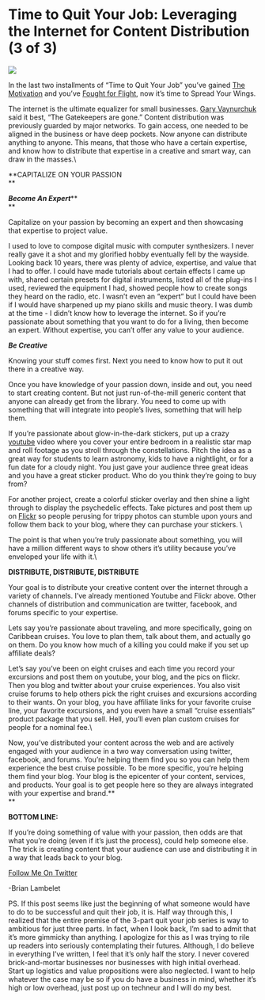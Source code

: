 <!--
id: 744940238
link: http://loudjet.com/a/time-to-quit-your-job-leveraging-the-internet-for
slug: time-to-quit-your-job-leveraging-the-internet-for
date: Mon Jun 28 2010 02:58:00 GMT-0500 (CDT)
publish: 2010-06-028
tags: 
-->


Time to Quit Your Job: Leveraging the Internet for Content Distribution (3 of 3) 
=================================================================================

![](http://media.tumblr.com/tumblr_l4pssjBxCv1qzbc4f.jpg)

In the last two installments of “Time to Quit Your Job” you’ve gained
[The
Motivation](http://loudjet.com/a/time-to-quit-your-job-the-motivation-part-1-of-3 "Techneur: Time to Quit Your Job: The Motivation (Part 1 of 3)")
and you’ve [Fought for
Flight](http://loudjet.com/a/time-to-quit-your-job-fight-for-flight-2-of-3 "Time to Quit Your Job: Fight For Flight (2 of 3)"),
now it’s time to Spread Your Wings.

The internet is the ultimate equalizer for small businesses. [Gary
Vaynurchuk](http://twitter.com/garyvee "Follow Gary on Twitter") said it
best, “The Gatekeepers are gone.” Content distribution was previously
guarded by major networks. To gain access, one needed to be aligned in
the business or have deep pockets. Now anyone can distribute anything to
anyone. This means, that those who have a certain expertise, and know
how to distribute that expertise in a creative and smart way, can draw
in the masses.\

**CAPITALIZE ON YOUR PASSION\
**

***Become An Expert*****\
**

Capitalize on your passion by becoming an expert and then showcasing
that expertise to project value.

I used to love to compose digital music with computer synthesizers. I
never really gave it a shot and my glorified hobby eventually fell by
the wayside. Looking back 10 years, there was plenty of advice,
expertise, and value that I had to offer. I could have made tutorials
about certain effects I came up with, shared certain presets for digital
instruments, listed all of the plug-ins I used, reviewed the equipment I
had, showed people how to create songs they heard on the radio, etc. I
wasn’t even an “expert” but I could have been if I would have sharpened
up my piano skills and music theory. I was dumb at the time - I didn’t
know how to leverage the internet. So if you’re passionate about
something that you want to do for a living, then become an expert.
Without expertise, you can’t offer any value to your audience.

***Be Creative***

Knowing your stuff comes first. Next you need to know how to put it out
there in a creative way.

Once you have knowledge of your passion down, inside and out, you need
to start creating content. But not just run-of-the-mill generic content
that anyone can already get from the library. You need to come up with
something that will integrate into people’s lives, something that will
help them.

If you’re passionate about glow-in-the-dark stickers, put up a crazy
[youtube](http://youtube.com "youtube.com") video where you cover your
entire bedroom in a realistic star map and roll footage as you stroll
through the constellations. Pitch the idea as a great way for students
to learn astronomy, kids to have a nightlight, or for a fun date for a
cloudy night. You just gave your audience three great ideas and you have
a great sticker product. Who do you think they’re going to buy from?

For another project, create a colorful sticker overlay and then shine a
light through to display the psychedelic effects. Take pictures and post
them up on [Flickr](http://flickr.com "flickr.com") so people perusing
for trippy photos can stumble upon yours and follow them back to your
blog, where they can purchase your stickers. \

The point is that when you’re truly passionate about something, you will
have a million different ways to show others it’s utility because you’ve
enveloped your life with it.\

**DISTRIBUTE, DISTRIBUTE, DISTRIBUTE**

Your goal is to distribute your creative content over the internet
through a variety of channels. I’ve already mentioned Youtube and Flickr
above. Other channels of distribution and communication are twitter,
facebook, and forums specific to your expertise.

Lets say you’re passionate about traveling, and more specifically, going
on Caribbean cruises. You love to plan them, talk about them, and
actually go on them. Do you know how much of a killing you could make if
you set up affiliate deals?

Let’s say you’ve been on eight cruises and each time you record your
excursions and post them on youtube, your blog, and the pics on flickr.
Then you blog and twitter about your cruise experiences. You also visit
cruise forums to help others pick the right cruises and excursions
according to their wants. On your blog, you have affiliate links for
your favorite cruise line, your favorite excursions, and you even have a
small “cruise essentials” product package that you sell. Hell, you’ll
even plan custom cruises for people for a nominal fee.\

Now, you’ve distributed your content across the web and are actively
engaged with your audience in a two way conversation using twitter,
facebook, and forums. You’re helping them find you so you can help them
experience the best cruise possible. To be more specific, you’re helping
them find your blog. Your blog is the epicenter of your content,
services, and products. Your goal is to get people here so they are
always integrated with your expertise and brand.**\
**

**BOTTOM LINE:**

If you’re doing something of value with your passion, then odds are that
what you’re doing (even if it’s just the process), could help someone
else. The trick is creating content that your audience can use and
distributing it in a way that leads back to your blog.

[Follow Me On
Twitter](http://twitter.com/brianlambelet "Follow Brian on Twitter")

-Brian Lambelet

PS. If this post seems like just the beginning of what someone would
have to do to be successful and quit their job, it is. Half way through
this, I realized that the entire premise of the 3-part quit your job
series is way to ambitious for just three parts. In fact, when I look
back, I’m sad to admit that it’s more gimmicky than anything. I
apologize for this as I was trying to rile up readers into seriously
contemplating their futures. Although, I do believe in everything I’ve
written, I feel that it’s only half the story. I never covered
brick-and-mortar businesses nor businesses with high initial overhead.
Start up logistics and value propositions were also neglected. I want to
help whatever the case may be so if you do have a business in mind,
whether it’s high or low overhead, just post up on techneur and I will
do my best.

